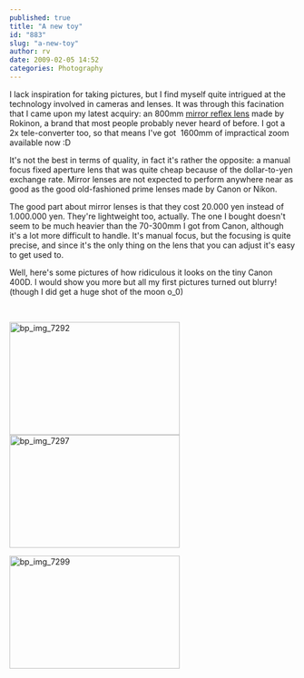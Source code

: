 ```yaml
---
published: true
title: "A new toy"
id: "883"
slug: "a-new-toy"
author: rv
date: 2009-02-05 14:52
categories: Photography
---
```

I lack inspiration for taking pictures, but I find myself quite intrigued at the technology involved in cameras and lenses. It was through this facination that I came upon my latest acquiry: an 800mm <a href="https://en.wikipedia.org/wiki/Catadioptric" target="_blank">mirror reflex lens</a> made by Rokinon, a brand that most people probably never heard of before. I got a 2x tele-converter too, so that means I've got  1600mm of impractical zoom available now :D

It's not the best in terms of quality, in fact it's rather the opposite: a manual focus fixed aperture lens that was quite cheap because of the dollar-to-yen exchange rate. Mirror lenses are not expected to perform anywhere near as good as the good old-fashioned prime lenses made by Canon or Nikon.

The good part about mirror lenses is that they cost 20.000 yen instead of 1.000.000 yen. They're lightweight too, actually. The one I bought doesn't seem to be much heavier than the 70-300mm I got from Canon, although it's a lot more difficult to handle. It's manual focus, but the focusing is quite precise, and since it's the only thing on the lens that you can adjust it's easy to get used to.

Well, here's some pictures of how ridiculous it looks on the tiny Canon 400D. I would show you more but all my first pictures turned out blurry! (though I did get a huge shot of the moon o_0)

 

<a href="https://s3.amazonaws.com/cfwblog/uploads/2009/02/bp_img_7292.jpg"><img class="aligncenter size-medium wp-image-884" title="bp_img_7292" src="https://s3.amazonaws.com/cfwblog/uploads/2009/02/bp_img_7292.jpg?w=300" alt="bp_img_7292" width="300" height="199" /></a><a href="https://s3.amazonaws.com/cfwblog/uploads/2009/02/bp_img_7297.jpg"><img class="aligncenter size-medium wp-image-885" title="bp_img_7297" src="https://s3.amazonaws.com/cfwblog/uploads/2009/02/bp_img_7297.jpg?w=300" alt="bp_img_7297" width="300" height="199" /></a>

<a href="https://s3.amazonaws.com/cfwblog/uploads/2009/02/bp_img_7299.jpg"><img class="aligncenter size-medium wp-image-886" style="text-decoration:underline;" title="bp_img_7299" src="https://s3.amazonaws.com/cfwblog/uploads/2009/02/bp_img_7299.jpg?w=300" alt="bp_img_7299" width="300" height="199" /></a>